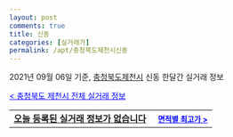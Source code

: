 ```yaml
---
layout: post
comments: true
title: 신동
categories: [실거래가]
permalink: /apt/충청북도제천시신동
---
```


2021년 09월 06일 기준, <a href="/apt/충청북도제천시">충청북도제천시</a> 신동 한달간 실거래 정보

<a style="color: blue;" href="/apt/충청북도제천시">< 충청북도 제천시 전체 실거래 정보</a>
<!---- start ---->
<table>
  <tr>
    <td colspan="4" style="font-weight: bold;"><a href="/apt/충청북도제천시신동{name_without_space}">오늘 등록된 실거래 정보가 없습니다</a> &nbsp;&nbsp;&nbsp; <a style="color: blue; font-size: smaller;" href="/apt/충청북도제천시신동{name_without_space}">면적별 최고가 ></a></td>
  </tr>
    
</table>
<!---- end ---->
    